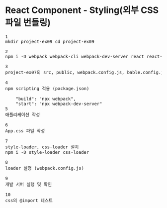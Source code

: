 # React Component - Styling(외부 CSS 파일 번들링)
<pre>
1 
mkdir project-ex09 cd project-ex09

2
npm i -D webpack webpack-cli webpack-dev-server react react-dom @babel/core babel-loader @babel/preset-env @babel/preset-react

3
project-ex07의 src, public, webpack.config.js, bable.config.json 복사

4
npm scripting 적용 (package.json)

    "build": "npx webpack",
    "start": "npx webpack-dev-server"
5
애플리케이션 작성 

6
App.css 파일 작성

7
style-loader, css-loader 설치
npm i -D style-loader css-loader

8
loader 설정 (webpack.config.js)

9
개발 서버 실행 및 확인

10
css의 @import 테스트 
</pre>